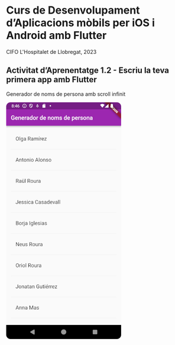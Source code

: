 # Curs de Desenvolupament d’Aplicacions mòbils per iOS i Android amb Flutter

CIFO L'Hospitalet de Llobregat, 2023

## Activitat d’Aprenentatge 1.2 - Escriu la teva primera app amb Flutter

Generador de noms de persona amb scroll infinit

![Screenshot_20231129_204620.png](/screenshots/scaled/Screenshot_20231129_204620.png)

